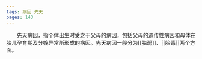 ```yaml
---
tags: 病因 先天
pages: 143
---
```

&emsp;&emsp;先天病因，指个体出生时受之于父母的病因，包括父母的遗传性病因和母体在胎儿孕育期及分娩异常所形成的病因。先天病因一般分为[[胎弱]]、[[胎毒]]两个方面。